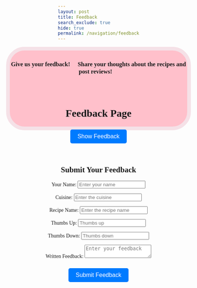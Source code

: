 ```yaml
---
layout: post
title: Feedback
search_exclude: true
hide: true
permalink: /navigation/feedback
---
```

<div style="text-align: center;" class="header">
<h3>Give us your feedback! 💬 Share your thoughts about the recipes and post reviews! 🍴</h3>

<br>

<style>
.header {
        border: 10px solid black;
        border-radius: 50px;
        border-color: #F5E1E7;
        background-color: pink;
        text-align: center;
        padding: 5px 0 3px 0;
        height: 200px;
        font-family: 'Playfair Display', serif;
}
</style>

<br>

<html lang="en">
<head>
    <meta charset="UTF-8">
    <meta name="viewport" content="width=device-width, initial-scale=1.0">
    <title>Feedback Page</title>
    <style>
        body {
            font-family: Arial, sans-serif;
            display: flex;
            flex-direction: column;
            align-items: center;
            margin-top: 50px;
        }
        button {
            padding: 10px 20px;
            font-size: 16px;
            margin: 10px;
            background-color: #007bff;
            color: white;
            border: none;
            border-radius: 5px;
            cursor: pointer;
        }
        button:hover {
            background-color: #0056b3;
        }
        #feedback-container {
            display: flex;
            flex-direction: column;
            align-items: center;
            margin-top: 20px;
        }
        #feedback-data {
            display: none;
            border: 1px solid #ddd;
            border-radius: 5px;
            background: #f9f9f9;
            padding: 10px;
            text-align: center;
            max-width: 400px;
        }
    </style>
</head>
<body>
    <h1>Feedback Page</h1>
    <button onclick="fetchFeedbackData(event)">Show Feedback</button>
    
<div id="feedback-container"></div>

<div id="feedback-data">
        Click on feedback to view details.
</div>

<script>
        async function fetchFeedbackData(event) {
            const apiUrl = `http://127.0.0.1:8887/api/feedback/getAll`;
            
            try {
                const response = await fetch(apiUrl, {
                    method: 'GET', 
                    headers: {
                        'Authorization': `Bearer ${localStorage.getItem('jwt')}`
                    }
                });

                if (response.ok) {
                    const data = await response.json();
                    const container = document.getElementById('feedback-container');
                    container.innerHTML = '';

                    // Create feedback buttons dynamically
                    data.forEach((feedback) => {
                        const button = document.createElement('button');
                        button.textContent = `${feedback.recipe}: ${feedback.written_feedback.substring(0, 30)}...`;
                        button.onclick = () => displayFeedbackDetails(feedback);
                        container.appendChild(button);
                    });
                } else {
                    alert('Failed to load feedback');
                }
            } catch (error) {
                alert(`Error: ${error.message}`);
            }
        }

        function displayFeedbackDetails(feedback) {
            const feedbackDataDiv = document.getElementById('feedback-data');
            feedbackDataDiv.style.display = 'block';
            feedbackDataDiv.innerHTML = `
                <h3>${feedback.recipe}</h3>
                <p><strong>Feedback:</strong> ${feedback.written_feedback}</p>
                <p><strong>Name:</strong> ${feedback.name}</p>
                <p><strong>Cuisine:</strong> ${feedback.cuisine}</p>
                <p><strong>Thumbs Up:</strong> ${feedback.thumbs_up}</p>
                <p><strong>Thumbs Down:</strong> ${feedback.thumbs_down}</p>
                <button onclick="deleteFeedback(${feedback.id})">Delete Feedback</button>
                <button onclick="editFeedback(${feedback.id}, '${feedback.written_feedback}')">Edit Feedback</button>
            `;
        }

        async function deleteFeedback(feedbackId) {
            try {
                const response = await fetch(`http://127.0.0.1:8887/api/feedback/delete`, {
                    method: 'DELETE',
                    headers: {
                        'Content-Type': 'application/json',
                        'Authorization': `Bearer ${localStorage.getItem('jwt')}`
                    },
                    body: JSON.stringify({ id: feedbackId })
                });

                if (response.ok) {
                    alert('Feedback deleted successfully!');
                    fetchFeedbackData(); // Refresh the feedback list
                } else {
                    alert('Error deleting feedback');
                }
            } catch (error) {
                alert(`Error: ${error.message}`);
            }
        }

        async function editFeedback(feedbackId, oldContent) {
            const newContent = prompt('Edit your feedback:', oldContent);
            if (newContent) {
                try {
                    const response = await fetch(`http://127.0.0.1:8887/api/feedback/update`, {
                        method: 'PUT',
                        headers: {
                            'Content-Type': 'application/json',
                            'Authorization': `Bearer ${localStorage.getItem('jwt')}`
                        },
                        body: JSON.stringify({ id: feedbackId, written_feedback: newContent })
                    });

                    if (response.ok) {
                        alert('Feedback updated successfully!');
                        fetchFeedbackData(); // Refresh the feedback list
                    } else {
                        alert('Error updating feedback');
                    }
                } catch (error) {
                    alert(`Error: ${error.message}`);
                }
            }
        }
    </script>

 <!-- Form to Add New Feedback -->
<form id="add-feedback-form">
        <h2>Submit Your Feedback</h2>
        <label for="name">Your Name:</label>
        <input type="text" id="name" name="name" placeholder="Enter your name" required>

<label for="cuisine">Cuisine:</label>
        <input type="text" id="cuisine" name="cuisine" placeholder="Enter the cuisine" required>

<label for="recipe">Recipe Name:</label>
        <input type="text" id="recipe" name="recipe" placeholder="Enter the recipe name" required>

<label for="thumbs_up">Thumbs Up:</label>
        <input type="number" id="thumbs_up" name="thumbs_up" placeholder="Thumbs up" required>

<label for="thumbs_down">Thumbs Down:</label>
        <input type="number" id="thumbs_down" name="thumbs_down" placeholder="Thumbs down" required>

<label for="written_feedback">Written Feedback:</label>
        <textarea id="written_feedback" name="written_feedback" placeholder="Enter your feedback" required></textarea>

<button type="button" onclick="addFeedback()">Submit Feedback</button>
    </form>

<script>
        async function addFeedback() {
            const form = document.getElementById('add-feedback-form');
            const name = form.name.value.trim();
            const cuisine = form.cuisine.value.trim();
            const recipe = form.recipe.value.trim();
            const thumbs_up = form.thumbs_up.value.trim();
            const thumbs_down = form.thumbs_down.value.trim();
            const written_feedback = form.written_feedback.value.trim();

            if (!name || !cuisine || !recipe || !thumbs_up || !thumbs_down || !written_feedback) {
                alert('Please fill all fields');
                return;
            }

            const apiUrl = `http://127.0.0.1:8887/api/feedback/addFeedback`;
            try {
                const response = await fetch(apiUrl, {
                    method: 'POST',
                    headers: {
                        'Content-Type': 'application/json',
                        'Authorization': `Bearer ${localStorage.getItem('jwt')}`
                    },
                    body: JSON.stringify({ name, cuisine, recipe, thumbs_up, thumbs_down, written_feedback })
                });

                if (response.ok) {
                    alert('Feedback submitted successfully!');
                    form.reset();
                    fetchFeedbackData(); // Refresh feedback
                } else {
                    alert('Failed to submit feedback');
                }
            } catch (error) {
                alert(`Error: ${error.message}`);
            }
        }
    </script>
</body>
</html>
